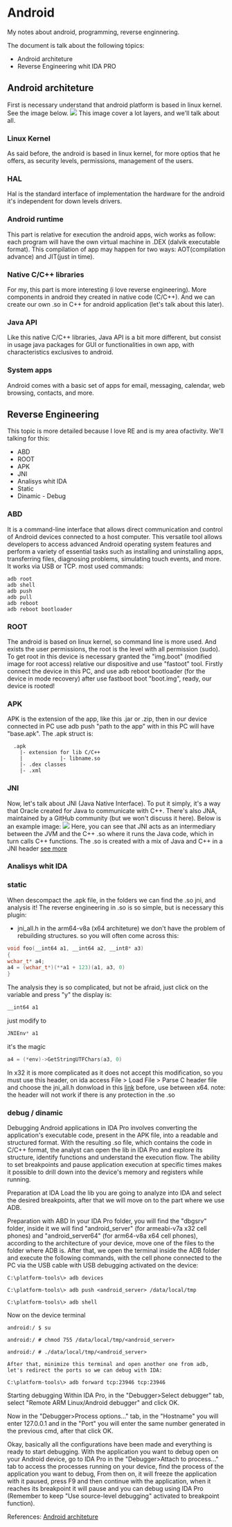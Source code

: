 # Android
My notes about android, programming, reverse enginnering.

The document is talk about the following tópics:
 - Android architeture
 - Reverse Engineering whit IDA PRO

## Android architeture
First is necessary understand that android platform is based in linux kernel.
See the image below.
<img src="https://github.com/Cestaro0/Android/assets/99103680/6a73d8cd-4008-4e16-9dba-d4e1175cf083"/>
This image cover a lot layers, and we'll talk about all.
 ### Linux Kernel
  As said before, the android is based in linux kernel, for more optios that he offers, as security levels, permissions, management of the users.
 ### HAL
  Hal is the standard interface of implementation the hardware for the android it's independent for down levels drivers.
 ### Android runtime
  This part is relative for execution the android apps, wich works as follow: each program will have the own virtual machine in .DEX (dalvik executable format).
 This compilation of app may happen for two ways: AOT(compilation advance) and JIT(just in time).
 ### Native C/C++ libraries
  For my, this part is more interesting (i love reverse engineering). More components in android they created in native code (C/C++). And we can create our own .so in C++ for android application (let's talk about this later).
 ### Java API
  Like this native C/C++ libraries, Java API is a bit more different, but consist in usage java packages for GUI or functionalities in own app, with characteristics exclusives to android.
 ### System apps
  Android comes with a basic set of apps for email, messaging, calendar, web browsing, contacts, and more.



## Reverse Engineering
 This topic is more detailed because I love RE and is my area of ​​activity. We'll talking for this:
  - ABD
  - ROOT
  - APK
  - JNI
  - Analisys whit IDA
   - Static
   - Dinamic
    - Debug  
   

### ABD
It is a command-line interface that allows direct communication and control of Android devices connected to a host computer. This versatile tool allows developers to access advanced Android operating system features and perform a variety of essential tasks such as installing and uninstalling apps, transferring files, diagnosing problems, simulating touch events, and more. It works via USB or TCP. most used commands: 
```
adb root
adb shell
adb push
adb pull
adb reboot
adb reboot bootloader
```

### ROOT
 The android is based on linux kernel, so command line is more used. And exists the user permissions, the root is the level with all permission (sudo).
 To get root in this device is necessary granted the "img.boot" (modified image for root access) relative our dispositive and use "fastoot" tool. Firstly connect the device in this PC, and use adb reboot bootloader (for the device in mode recovery) after use fastboot boot "boot.img", ready, our device is rooted!

 ### APK
 APK is the extension of the app, like this .jar or .zip, then in our device connected in PC use adb push "path to the app" with in this PC will have "base.apk". The .apk struct is: 
```
  .apk
    |- extension for lib C/C++
    |            |- libname.so
    |- .dex classes
    |- .xml
```

  ### JNI
   Now, let's talk about JNI (Java Native Interface). To put it simply, it's a way that Oracle created for Java to communicate with C++. There's also JNA, maintained by a GitHub community (but we won't discuss it here). Below is an example image:
<img src="https://github.com/Cestaro0/Android/assets/99103680/f9ac3384-ea7c-4331-9fcb-a09f59a3aeb4">
Here, you can see that JNI acts as an intermediary between the JVM and the C++ .so where it runs the Java code, which in turn calls C++ functions. The .so is created with a mix of Java and C++ in a JNI header <a href="https://github.com/Cestaro0/How-To-Use-JNI">see more</a>

### Analisys whit IDA
### static
 When descompact the .apk file, in the folders we can find the .so jni, and analysis it!
 The reverse engineering in .so is so simple, but is necessary this plugin:
  - jni_all.h
in the arm64-v8a (x64 architeture) we don't have the problem of rebuilding structures.
so you will often come across this:
 ```c++
void foo(__int64 a1, __int64 a2, __int8* a3)
{
 wchar_t* a4;
 a4 = (wchar_t*)(**a1 + 123)(a1, a3, 0)
}
 ```
The analysis they is so complicated, but not be afraid, just click on the variable and press "y"
the display is:
```c++
__int64 a1
```
just modify to
```c++
JNIEnv* a1
```
it's the magic 
```c++
a4 = (*env)->GetStringUTFChars(a3, 0)
```

In x32 it is more complicated as it does not accept this modification, so you must use this header, on ida access
File > Load File > Parse C header file
and choose the jni_all.h donwload in this <a href="https://gist.github.com/jcalabres/bf8d530b3f18c30ca6f66388357b1d91">link</a>
before, use between x64.
note: the header will not work if there is any protection in the .so

### debug / dinamic
Debugging Android applications in IDA Pro involves converting the application's executable code, present in the APK file, into a readable and structured format. With the resulting .so file, which contains the code in C/C++ format, the analyst can open the lib in IDA Pro and explore its structure, identify functions and understand the execution flow. The ability to set breakpoints and pause application execution at specific times makes it possible to drill down into the device's memory and registers while running.

Preparation at IDA
Load the lib you are going to analyze into IDA and select the desired breakpoints, after that we will move on to the part where we use ADB.

Preparation with ABD
In your IDA Pro folder, you will find the "dbgsrv" folder, inside it we will find "android_server" (for armeabi-v7a x32 cell phones) and "android_server64" (for arm64-v8a x64 cell phones), according to the architecture of your device, move one of the files to the folder where ADB is. After that, we open the terminal inside the ADB folder and execute the following commands, with the cell phone connected to the PC via the USB cable with USB debugging activated on the device:
```
C:\platform-tools\> adb devices

C:\platform-tools\> adb push <android_server> /data/local/tmp

C:\platform-tools\> adb shell
```
Now on the device terminal
```
android:/ $ su

android:/ # chmod 755 /data/local/tmp/<android_server>

android:/ # ./data/local/tmp/<android_server>

After that, minimize this terminal and open another one from adb, let's redirect the ports so we can debug with IDA:

C:\platform-tools\> adb forward tcp:23946 tcp:23946
```
Starting debugging
Within IDA Pro, in the "Debugger>Select debugger" tab, select "Remote ARM Linux/Android debugger" and click OK.

Now in the "Debugger>Process options..." tab, in the "Hostname" you will enter 127.0.0.1 and in the "Port" you will enter the same number generated in the previous cmd, after that click OK.

Okay, basically all the configurations have been made and everything is ready to start debugging. With the application you want to debug open on your Android device, go to IDA Pro in the "Debugger>Attach to process..." tab to access the processes running on your device, find the process of the application you want to debug, From then on, it will freeze the application with it paused, press F9 and then continue with the application, when it reaches its breakpoint it will pause and you can debug using IDA Pro (Remember to keep "Use source-level debugging" activated to breakpoint function).





References:
<a href="https://developer.android.com/guide/platform">Android architeture</a>
